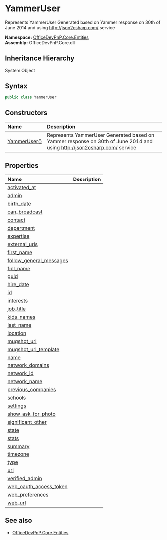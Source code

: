# YammerUser
 Represents YammerUser Generated based on Yammer response on 30th of June 2014 and using http://json2csharp.com/ service   

**Namespace:** [OfficeDevPnP.Core.Entities](OfficeDevPnP.Core.Entities.md)  
**Assembly:** OfficeDevPnP.Core.dll  
## Inheritance Hierarchy
System.Object  
## Syntax
```C#
public class YammerUser
```
## Constructors
|**Name**|**Description**|
|:-----|:-----|
| [YammerUser()](OfficeDevPnP.Core.Entities.YammerUser.ctor1.md) |  Represents YammerUser Generated based on Yammer response on 30th of June 2014 and using http://json2csharp.com/ service 
## Properties
|**Name**|**Description**|
|:-----|:-----|
| [activated_at](OfficeDevPnP.Core.Entities.YammerUser.activated_at.md) | 
| [admin](OfficeDevPnP.Core.Entities.YammerUser.admin.md) | 
| [birth_date](OfficeDevPnP.Core.Entities.YammerUser.birth_date.md) | 
| [can_broadcast](OfficeDevPnP.Core.Entities.YammerUser.can_broadcast.md) | 
| [contact](OfficeDevPnP.Core.Entities.YammerUser.contact.md) | 
| [department](OfficeDevPnP.Core.Entities.YammerUser.department.md) | 
| [expertise](OfficeDevPnP.Core.Entities.YammerUser.expertise.md) | 
| [external_urls](OfficeDevPnP.Core.Entities.YammerUser.external_urls.md) | 
| [first_name](OfficeDevPnP.Core.Entities.YammerUser.first_name.md) | 
| [follow_general_messages](OfficeDevPnP.Core.Entities.YammerUser.follow_general_messages.md) | 
| [full_name](OfficeDevPnP.Core.Entities.YammerUser.full_name.md) | 
| [guid](OfficeDevPnP.Core.Entities.YammerUser.guid.md) | 
| [hire_date](OfficeDevPnP.Core.Entities.YammerUser.hire_date.md) | 
| [id](OfficeDevPnP.Core.Entities.YammerUser.id.md) | 
| [interests](OfficeDevPnP.Core.Entities.YammerUser.interests.md) | 
| [job_title](OfficeDevPnP.Core.Entities.YammerUser.job_title.md) | 
| [kids_names](OfficeDevPnP.Core.Entities.YammerUser.kids_names.md) | 
| [last_name](OfficeDevPnP.Core.Entities.YammerUser.last_name.md) | 
| [location](OfficeDevPnP.Core.Entities.YammerUser.location.md) | 
| [mugshot_url](OfficeDevPnP.Core.Entities.YammerUser.mugshot_url.md) | 
| [mugshot_url_template](OfficeDevPnP.Core.Entities.YammerUser.mugshot_url_template.md) | 
| [name](OfficeDevPnP.Core.Entities.YammerUser.name.md) | 
| [network_domains](OfficeDevPnP.Core.Entities.YammerUser.network_domains.md) | 
| [network_id](OfficeDevPnP.Core.Entities.YammerUser.network_id.md) | 
| [network_name](OfficeDevPnP.Core.Entities.YammerUser.network_name.md) | 
| [previous_companies](OfficeDevPnP.Core.Entities.YammerUser.previous_companies.md) | 
| [schools](OfficeDevPnP.Core.Entities.YammerUser.schools.md) | 
| [settings](OfficeDevPnP.Core.Entities.YammerUser.settings.md) | 
| [show_ask_for_photo](OfficeDevPnP.Core.Entities.YammerUser.show_ask_for_photo.md) | 
| [significant_other](OfficeDevPnP.Core.Entities.YammerUser.significant_other.md) | 
| [state](OfficeDevPnP.Core.Entities.YammerUser.state.md) | 
| [stats](OfficeDevPnP.Core.Entities.YammerUser.stats.md) | 
| [summary](OfficeDevPnP.Core.Entities.YammerUser.summary.md) | 
| [timezone](OfficeDevPnP.Core.Entities.YammerUser.timezone.md) | 
| [type](OfficeDevPnP.Core.Entities.YammerUser.type.md) | 
| [url](OfficeDevPnP.Core.Entities.YammerUser.url.md) | 
| [verified_admin](OfficeDevPnP.Core.Entities.YammerUser.verified_admin.md) | 
| [web_oauth_access_token](OfficeDevPnP.Core.Entities.YammerUser.web_oauth_access_token.md) | 
| [web_preferences](OfficeDevPnP.Core.Entities.YammerUser.web_preferences.md) | 
| [web_url](OfficeDevPnP.Core.Entities.YammerUser.web_url.md) | 
## See also
- [OfficeDevPnP.Core.Entities](OfficeDevPnP.Core.Entities.md)
